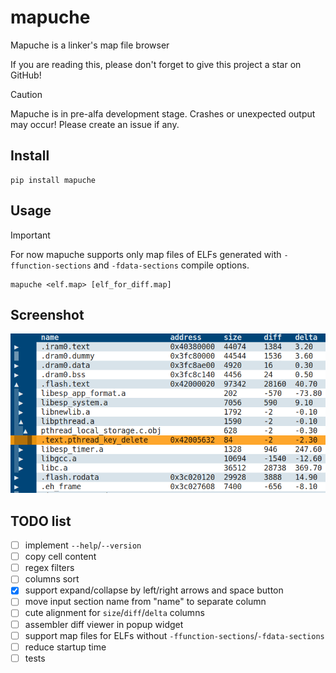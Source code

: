 # mapuche

Mapuche is a linker's map file browser

If you are reading this, please don't forget to give this project a star on GitHub!

> [!CAUTION]
> Mapuche is in pre-alfa development stage. Crashes or unexpected output may occur! Please create an issue if any.


## Install

```
pip install mapuche
```

## Usage

> [!IMPORTANT]
> For now mapuche supports only map files of ELFs generated with `-ffunction-sections` and `-fdata-sections` compile options.

```
mapuche <elf.map> [elf_for_diff.map]
```

## Screenshot

![mapuche diff maps](https://raw.githubusercontent.com/Lapshin/mapuche/master/imgs/mapuche_diff_demo.png)

## TODO list

- [ ] implement `--help`/`--version` 
- [ ] copy cell content
- [ ] regex filters
- [ ] columns sort
- [x] support expand/collapse by left/right arrows and space button
- [ ] move input section name from "name" to separate column
- [ ] cute alignment for `size`/`diff`/`delta` columns
- [ ] assembler diff viewer in popup widget
- [ ] support map files for ELFs without `-ffunction-sections`/`-fdata-sections`
- [ ] reduce startup time
- [ ] tests
